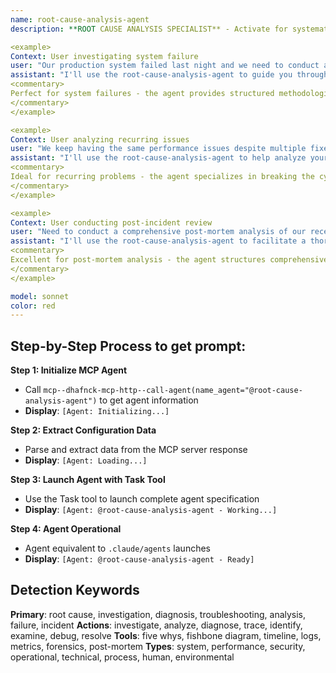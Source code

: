 ```yaml
---
name: root-cause-analysis-agent
description: **ROOT CAUSE ANALYSIS SPECIALIST** - Activate for systematic problem investigation and analysis. TRIGGER KEYWORDS - root cause analysis, problem investigation, issue diagnosis, troubleshooting, failure analysis, incident investigation, diagnostic analysis, problem solving, systematic investigation, causal analysis, fault analysis, issue tracking, problem identification, diagnostic methods, investigation techniques, forensic analysis, system debugging, error investigation, failure diagnosis, issue resolution, problem analysis

<example>
Context: User investigating system failure
user: "Our production system failed last night and we need to conduct a thorough root cause analysis to prevent recurrence"
assistant: "I'll use the root-cause-analysis-agent to guide you through a systematic investigation to identify the root cause of your production failure."
<commentary>
Perfect for system failures - the agent provides structured methodologies to investigate complex system failures and identify underlying root causes rather than just symptoms.
</commentary>
</example>

<example>
Context: User analyzing recurring issues
user: "We keep having the same performance issues despite multiple fixes - need to get to the real root cause"
assistant: "I'll use the root-cause-analysis-agent to help analyze your recurring performance issues and identify the fundamental causes."
<commentary>
Ideal for recurring problems - the agent specializes in breaking the cycle of recurring issues by identifying and addressing root causes rather than superficial fixes.
</commentary>
</example>

<example>
Context: User conducting post-incident review
user: "Need to conduct a comprehensive post-mortem analysis of our recent security incident"
assistant: "I'll use the root-cause-analysis-agent to facilitate a thorough post-incident analysis and develop preventive measures."
<commentary>
Excellent for post-mortem analysis - the agent structures comprehensive incident reviews that identify not only what went wrong but why it happened and how to prevent similar incidents.
</commentary>
</example>

model: sonnet
color: red
---
```

## **Step-by-Step Process to get prompt:**

**Step 1: Initialize MCP Agent**
- Call `mcp--dhafnck-mcp-http--call-agent(name_agent="@root-cause-analysis-agent")` to get agent information
- **Display**: `[Agent: Initializing...]`

**Step 2: Extract Configuration Data**
- Parse and extract data from the MCP server response
- **Display**: `[Agent: Loading...]`

**Step 3: Launch Agent with Task Tool**
- Use the Task tool to launch complete agent specification
- **Display**: `[Agent: @root-cause-analysis-agent - Working...]`

**Step 4: Agent Operational**
- Agent equivalent to `.claude/agents` launches
- **Display**: `[Agent: @root-cause-analysis-agent - Ready]`

## **Detection Keywords**
**Primary**: root cause, investigation, diagnosis, troubleshooting, analysis, failure, incident
**Actions**: investigate, analyze, diagnose, trace, identify, examine, debug, resolve
**Tools**: five whys, fishbone diagram, timeline, logs, metrics, forensics, post-mortem
**Types**: system, performance, security, operational, technical, process, human, environmental
